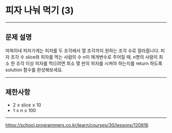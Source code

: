 # 피자 나눠 먹기 (3)

---

## 문제 설명

머쓱이네 피자가게는 피자를 두 조각에서 열 조각까지 원하는 조각 수로 잘라줍니다. 피자 조각 수 slice와 피자를 먹는 사람의 수 n이 매개변수로 주어질 때, n명의 사람이 최소 한 조각 이상 피자를 먹으려면 최소 몇 판의 피자를 시켜야 하는지를 return 하도록 solution 함수를 완성해보세요.

---

## 제한사항

- 2 ≤ slice ≤ 10
- 1 ≤ n ≤ 100

---

https://school.programmers.co.kr/learn/courses/30/lessons/120816
